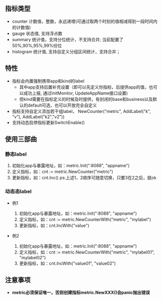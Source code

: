 
## 指标类型
- counter
  计数值，整数，永远递增(可通过取两个时刻的值相减得到一段时间内的计数值)
- gauge
  状态值, 支持浮点数
- summary
  统计值，支持分位统计，不支持合并; 当前配置了50%,90%,95%,99%份位
- histogram
  统计值, 支持自定义分组区间统计，支持合并；
  

## 特性
- 指标会内置强制携带app和kind的label
    - 其中app支持后置补充设置（即可以先定义你指标，后提供app的值，也可以成功上报, 通过InitMonitor, UpdateAppName接口设置)
    - 但kind需要在指标定义的时候及时提供，有封闭的base和business以及默认的default可选，也可以开放完全自定义
- 指标支持自定义添加若干组label， NewCounter("metric", AddLabel("k", "v"), AddLabel("k2","v2"))
- 支持动态启停指标更新SwitchEnable()

## 使用三部曲
### 静态label
1. 初始化app与暴露地址，如：metric.Init(":8088", "appname")
2. 定义指标，如：cnt := metric.NewCounter("metric")
3. 更新指标，如：cnt.Inc()
ps:上述1，2顺序可随意切换，只要3在2之后，就ok

### 动态态label
- 例1
    1. 初始化app与暴露地址，如：metric.Init(":8088", "appname")
    2. 定义指标，如：cnt := metric.NewCounterWith("metric", "mylabel")
    3. 更新指标，如：cnt.IncWith("value")

- 例2
    1. 初始化app与暴露地址，如：metric.Init(":8088", "appname")
    2. 定义指标，如：cnt := metric.NewCounterWith("metric", "mylabel01", "mylabel02")
    3. 更新指标，如：cnt.IncWith("value01", "value02")

## 注意事项
- **metric必须保证唯一，否则创建指标metric.NewXXX()会panic抛出错误**

